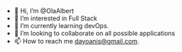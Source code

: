 - 👋 Hi, I’m @OlaAlbert
- 👀 I’m interested in Full Stack
- 🌱 I’m currently learning devOps.
- 💞️ I’m looking to collaborate on all possible applications
- 📫 How to reach me dayoanis@gmail.com.

<!---
OlaAlbert/OlaAlbert is a ✨ special ✨ repository because its `README.md` (this file) appears on your GitHub profile.
You can click the Preview link to take a look at your changes.
--->

